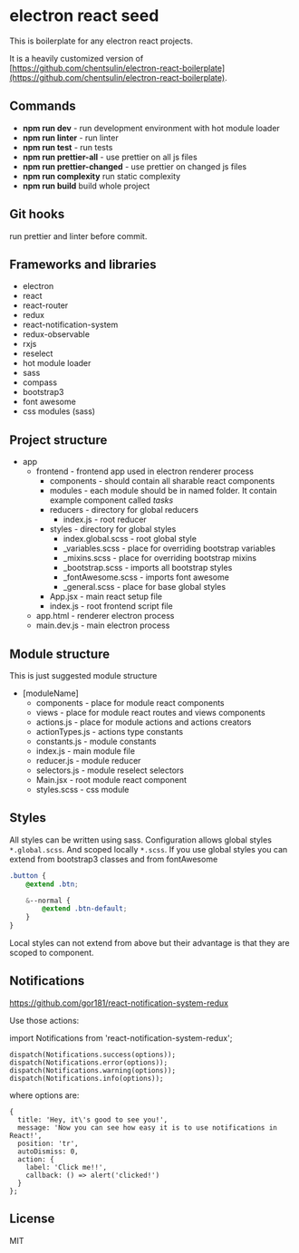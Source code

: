 # electron react seed

This is boilerplate for any electron react projects.

It is a heavily customized version of [https://github.com/chentsulin/electron-react-boilerplate](https://github.com/chentsulin/electron-react-boilerplate). 

## Commands

* **npm run dev** - run development environment with hot module loader
* **npm run linter** - run linter
* **npm run test** - run tests
* **npm run prettier-all** - use prettier on all js files
* **npm run prettier-changed** - use prettier on changed js files
* **npm run complexity** run static complexity
* **npm run build** build whole project

## Git hooks

run prettier and linter before commit.

## Frameworks and libraries

* electron
* react
* react-router
* redux
* react-notification-system
* redux-observable
* rxjs
* reselect
* hot module loader
* sass
* compass
* bootstrap3
* font awesome
* css modules (sass)

## Project structure
 * app
   * frontend - frontend app used in electron renderer process
     * components - should contain all sharable react components
     * modules - each module should be in named folder. It contain example component called *tasks*
     * reducers  - directory for global reducers
       * index.js - root reducer
     * styles - directory for global styles
       * index.global.scss - root global style
       * _variables.scss - place for overriding bootstrap variables
       * _mixins.scss - place for overriding bootstrap mixins
       * _bootstrap.scss - imports all bootstrap styles
       * _fontAwesome.scss - imports font awesome
       * _general.scss - place for base global styles
     * App.jsx - main react setup file
     * index.js - root frontend script file
   * app.html - renderer electron process
   * main.dev.js - main electron process
   
## Module structure

This is just suggested module structure
 * [moduleName]
   * components - place for module react components
   * views - place for module react routes and views components
   * actions.js - place for module actions and actions creators
   * actionTypes.js - actions type constants
   * constants.js - module constants
   * index.js - main module file
   * reducer.js - module reducer
   * selectors.js - module reselect selectors
   * Main.jsx - root module react component
   * styles.scss - css module

## Styles

All styles can be written using sass. 
Configuration allows global styles `*.global.scss`.
And scoped locally `*.scss`.
If you use global styles you can extend from bootstrap3 classes and from fontAwesome

```scss
.button {
    @extend .btn;

    &--normal {
        @extend .btn-default;
    }
}
```
Local styles can not extend from above but their advantage is that they are scoped to component.

## Notifications
https://github.com/gor181/react-notification-system-redux

Use those actions:

import Notifications from 'react-notification-system-redux';

```
dispatch(Notifications.success(options));
dispatch(Notifications.error(options));
dispatch(Notifications.warning(options));
dispatch(Notifications.info(options));
```
where options are:
```
{
  title: 'Hey, it\'s good to see you!',
  message: 'Now you can see how easy it is to use notifications in React!',
  position: 'tr',
  autoDismiss: 0,
  action: {
    label: 'Click me!!',
    callback: () => alert('clicked!')
  }
};
```

## License 

MIT

